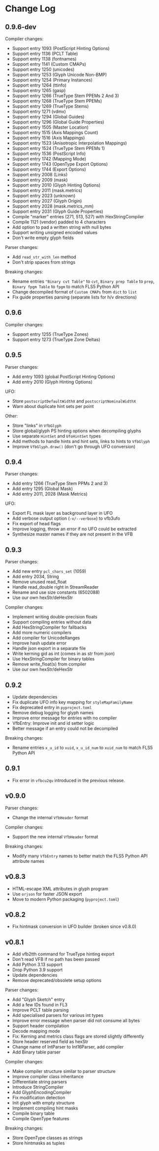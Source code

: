 # Change Log

## 0.9.6-dev

Compiler changes:

- Support entry 1093 (PostScript Hinting Options)
- Support entry 1136 (PCLT Table)
- Support entry 1138 (fontnames)
- Support entry 1141 (Custom CMAPs)
- Support entry 1250 (unicodes)
- Support entry 1253 (Glyph Unicode Non-BMP)
- Support entry 1254 (Primary Instances)
- Support entry 1264 (ttinfo)
- Support entry 1265 (gasp)
- Support entry 1266 (TrueType Stem PPEMs 2 And 3)
- Support entry 1268 (TrueType Stem PPEMs)
- Support entry 1269 (TrueType Stems)
- Support entry 1271 (vdmx)
- Support entry 1294 (Global Guides)
- Support entry 1296 (Global Guide Properties)
- Support entry 1505 (Master Location)
- Support entry 1515 (Axis Mappings Count)
- Support entry 1516 (Axis Mappings)
- Support entry 1523 (Anisotropic Interpolation Mappings)
- Support entry 1524 (TrueType Stem PPEMs 1)
- Support entry 1536 (PostScript Info)
- Support entry 1742 (Mapping Mode)
- Support entry 1743 (OpenType Export Options)
- Support entry 1744 (Export Options)
- Support entry 2008 (Links)
- Support entry 2009 (mask)
- Support entry 2010 (Glyph Hinting Options)
- Support entry 2011 (mask.metrics)
- Support entry 2023 (unknown)
- Support entry 2027 (Glyph Origin)
- Support entry 2028 (mask.metrics_mm)
- Support entry 2031 (Glyph Guide Properties)
- Compile "marker" entries (271, 513, 527) with HexStringCompiler
- Compile 1121 (vendor) padded to 4 characters
- Add option to pad a written string with null bytes
- Support writing unsigned encoded values
- Don't write empty glyph fields

Parser changes:

- Add `read_str_with_len` method
- Don't strip spaces from strings

Breaking changes:

- Rename entries `"Binary cvt Table"` to `cvt`, `Binary prep Table` to `prep`, `Binary fpgm Table` to `fpgm` to match FLS5 Python API
- Change decompiled format of `Custom CMAPs` from `dict` to `list`
- Fix guide properties parsing (separate lists for h/v directions)


## 0.9.6

Compiler changes:

- Support entry 1255 (TrueType Zones)
- Support entry 1273 (TrueType Zone Deltas)

## 0.9.5

Parser changes:

- Add entry 1093 (global PostScript Hinting Options)
- Add entry 2010 (Glyph Hinting Options)

UFO:

- Store `postscriptDefaultWidthX` and `postscriptNominalWidthX`
- Warn about duplicate hint sets per point

Other:

- Store "links" in `VfbGlyph`
- Store global/glyph PS hinting options when decompiling glyphs
- Use separate `HintSet` and `UfoHintSet` types
- Add methods to handle hints and hint sets, links to hints to `VfbGlyph`
- Improve `VfbGlyph.draw()` (don't go through UFO conversion)


## 0.9.4

Parser changes:

- Add entry 1266 (TrueType Stem PPMs 2 and 3)
- Add entry 1295 (Global Mask)
- Add entry 2011, 2028 (Mask Metrics)

UFO:

- Export FL mask layer as background layer in UFO
- Add verbose output option (`-v/--verbose`) to vfb3ufo
- Fix export of head flags
- Improve logging, throw an error if no UFO could be extracted
- Synthesize master names if they are not present in the VFB


## 0.9.3

Parser changes:

- Add new entry `pcl_chars_set` (1059)
- Add entry 2034, String
- Remove unused read_float
- Handle read_double right in StreamReader
- Rename and use size constants (6502088)
- Use our own hexStr/deHexStr

Compiler changes:

- Implement writing double-precision floats
- Support compiling entries without data
- Add HexStringCompiler for fallbacks
- Add more numeric compilers
- Add compiler for UnicodeRanges
- Improve hash update error
- Handle json export in a separate file
- Write kerning gid as int (comes in as str from json)
- Use HexStringCompiler for binary tables
- Remove write_float(s) from compiler
- Use our own hexStr/deHexStr


## 0.9.2

- Update dependencies
- Fix duplicate UFO info key mapping for `styleMapFamilyName`
- Fix deprecated entry in `pyproject.toml`
- Remove debug logging for glyph names
- Improve error message for entries with no compiler
- VfbEntry: Improve init and id setter logic
- Better message if an entry could not be decompiled

Breaking changes:

- Rename entries `x_u_id` to `xuid`, `x_u_id_num` to `xuid_num` to match FLS5 Python API


## 0.9.1

- Fix error in `vfbcu2qu` introduced in the previous release.

## v0.9.0

Parser changes:

- Change the internal `VfbHeader` format

Compiler changes:

- Support the new internal `VfbHeader` format

Breaking changes:

- Modify many `VfbEntry` names to better match the FLS5 Python API attribute names

## v0.8.3

- HTML-escape XML attributes in glyph program
- Use `orjson` for faster JSON export
- Move to modern Python packaging (`pyproject.toml`)

## v0.8.2

- Fix hintmask conversion in UFO builder (broken since v0.8.0)

## v0.8.1

- Add vfb2tth command for TrueType hinting export
- Don't read VFB if no path has been passed
- Add Python 3.13 support
- Drop Python 3.9 support
- Update dependencies
- Remove deprecated/obsolete setup options

Parser changes:

- Add "Glyph Sketch" entry
- Add a few IDs found in FL3
- Improve PCLT table parsing
- Add specialised parsers for various int types
- Improve error message when parser did not consume all bytes
- Support header compilation
- Decode mapping mode
- Fix: Kerning and metrics class flags are stored slightly differently
- Store header reserved field as hexStr
- Change name of IntParser to Int16Parser, add compiler
- Add Binary table parser

Compiler changes:

- Make compiler structure similar to parser structure
- Improve compiler class inheritance
- Differentiate string parsers
- Introduce StringCompiler
- Add GlyphEncodingCompiler
- Fix modification detection
- Init glyph with empty structure
- Implement compiling hint masks
- Compile binary table
- Compile OpenType features

Breaking changes:

- Store OpenType classes as strings
- Store hintmasks as tuples
